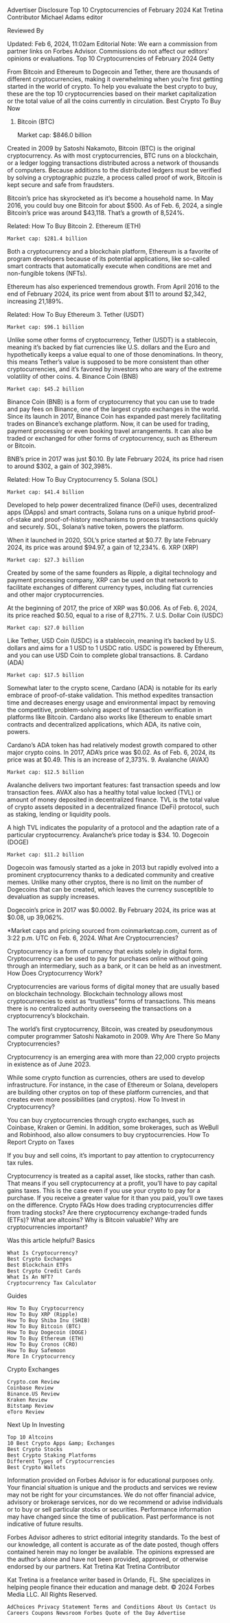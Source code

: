 Advertiser Disclosure
Top 10 Cryptocurrencies of February 2024
Kat Tretina
Contributor
Michael Adams
editor

Reviewed By

Updated: Feb 6, 2024, 11:02am
Editorial Note: We earn a commission from partner links on Forbes Advisor. Commissions do not affect our editors' opinions or evaluations.
Top 10 Cryptocurrencies of February 2024 Getty

From Bitcoin and Ethereum to Dogecoin and Tether, there are thousands of different cryptocurrencies, making it overwhelming when you’re first getting started in the world of crypto. To help you evaluate the best crypto to buy, these are the top 10 cryptocurrencies based on their market capitalization or the total value of all the coins currently in circulation.
Best Crypto To Buy Now
1. Bitcoin (BTC)

    Market cap: $846.0 billion

Created in 2009 by Satoshi Nakamoto, Bitcoin (BTC) is the original cryptocurrency. As with most cryptocurrencies, BTC runs on a blockchain, or a ledger logging transactions distributed across a network of thousands of computers. Because additions to the distributed ledgers must be verified by solving a cryptographic puzzle, a process called proof of work, Bitcoin is kept secure and safe from fraudsters.

Bitcoin’s price has skyrocketed as it’s become a household name. In May 2016, you could buy one Bitcoin for about $500. As of Feb. 6, 2024, a single Bitcoin’s price was around $43,118. That’s a growth of 8,524%.

Related: How To Buy Bitcoin
2. Ethereum (ETH)

    Market cap: $281.4 billion

Both a cryptocurrency and a blockchain platform, Ethereum is a favorite of program developers because of its potential applications, like so-called smart contracts that automatically execute when conditions are met and non-fungible tokens (NFTs).

Ethereum has also experienced tremendous growth. From April 2016 to the end of February 2024, its price went from about $11 to around $2,342, increasing 21,189%.

Related: How To Buy Ethereum
3. Tether (USDT)

    Market cap: $96.1 billion

Unlike some other forms of cryptocurrency, Tether (USDT) is a stablecoin, meaning it’s backed by fiat currencies like U.S. dollars and the Euro and hypothetically keeps a value equal to one of those denominations. In theory, this means Tether’s value is supposed to be more consistent than other cryptocurrencies, and it’s favored by investors who are wary of the extreme volatility of other coins.
4. Binance Coin (BNB)

    Market cap: $45.2 billion

Binance Coin (BNB) is a form of cryptocurrency that you can use to trade and pay fees on Binance, one of the largest crypto exchanges in the world. Since its launch in 2017, Binance Coin has expanded past merely facilitating trades on Binance’s exchange platform. Now, it can be used for trading, payment processing or even booking travel arrangements. It can also be traded or exchanged for other forms of cryptocurrency, such as Ethereum or Bitcoin.

BNB’s price in 2017 was just $0.10. By late February 2024, its price had risen to around $302, a gain of 302,398%.

Related: How To Buy Cryptocurrency
5. Solana (SOL)

    Market cap: $41.4 billion

Developed to help power decentralized finance (DeFi) uses, decentralized apps (DApps) and smart contracts, Solana runs on a unique hybrid proof-of-stake and proof-of-history mechanisms to process transactions quickly and securely. SOL, Solana’s native token, powers the platform.

When it launched in 2020, SOL’s price started at $0.77. By late February 2024, its price was around $94.97, a gain of 12,234%.
6.  XRP (XRP)

    Market cap: $27.3 billion

Created by some of the same founders as Ripple, a digital technology and payment processing company, XRP can be used on that network to facilitate exchanges of different currency types, including fiat currencies and other major cryptocurrencies.

At the beginning of 2017, the price of XRP was $0.006. As of Feb. 6, 2024, its price reached $0.50, equal to a rise of 8,271%.
7. U.S. Dollar Coin (USDC)

    Market cap: $27.0 billion

Like Tether, USD Coin (USDC) is a stablecoin, meaning it’s backed by U.S. dollars and aims for a 1 USD to 1 USDC ratio. USDC is powered by Ethereum, and you can use USD Coin to complete global transactions.
8. Cardano (ADA)

    Market cap: $17.5 billion

Somewhat later to the crypto scene, Cardano (ADA) is notable for its early embrace of proof-of-stake validation. This method expedites transaction time and decreases energy usage and environmental impact by removing the competitive, problem-solving aspect of transaction verification in platforms like Bitcoin. Cardano also works like Ethereum to enable smart contracts and decentralized applications, which ADA, its native coin, powers.

Cardano’s ADA token has had relatively modest growth compared to other major crypto coins. In 2017, ADA’s price was $0.02. As of Feb. 6, 2024, its price was at $0.49. This is an increase of 2,373%.
9. Avalanche (AVAX)

    Market cap: $12.5 billion

Avalanche delivers two important features: fast transaction speeds and low transaction fees. AVAX also has a healthy total value locked (TVL) or amount of money deposited in decentralized finance. TVL is the total value of crypto assets deposited in a decentralized finance (DeFi) protocol, such as staking, lending or liquidity pools.

A high TVL indicates the popularity of a protocol and the adaption rate of a particular cryptocurrency. Avalanche’s price today is $34.
10. Dogecoin (DOGE)

    Market cap: $11.2 billion

Dogecoin was famously started as a joke in 2013 but rapidly evolved into a prominent cryptocurrency thanks to a dedicated community and creative memes. Unlike many other cryptos, there is no limit on the number of Dogecoins that can be created, which leaves the currency susceptible to devaluation as supply increases.

Dogecoin’s price in 2017 was $0.0002. By February 2024, its price was at $0.08, up 39,062%.

*Market caps and pricing sourced from coinmarketcap.com, current as of 3:22 p.m. UTC on Feb. 6, 2024.
What Are Cryptocurrencies?

Cryptocurrency is a form of currency that exists solely in digital form. Cryptocurrency can be used to pay for purchases online without going through an intermediary, such as a bank, or it can be held as an investment.
How Does Cryptocurrency Work?

Cryptocurrencies are various forms of digital money that are usually based on blockchain technology. Blockchain technology allows most cryptocurrencies to exist as “trustless” forms of transactions. This means there is no centralized authority overseeing the transactions on a cryptocurrency’s blockchain.

The world’s first cryptocurrency, Bitcoin, was created by pseudonymous computer programmer Satoshi Nakamoto in 2009.
Why Are There So Many Cryptocurrencies?

Cryptocurrency is an emerging area with more than 22,000 crypto projects in existence as of June 2023.

While some crypto function as currencies, others are used to develop infrastructure. For instance, in the case of Ethereum or Solana, developers are building other cryptos on top of these platform currencies, and that creates even more possibilities (and cryptos).
How To Invest in Cryptocurrency?

You can buy cryptocurrencies through crypto exchanges, such as Coinbase, Kraken or Gemini. In addition, some brokerages, such as WeBull and Robinhood, also allow consumers to buy cryptocurrencies.
How To Report Crypto on Taxes

If you buy and sell coins, it’s important to pay attention to cryptocurrency tax rules.

Cryptocurrency is treated as a capital asset, like stocks, rather than cash. That means if you sell cryptocurrency at a profit, you’ll have to pay capital gains taxes. This is the case even if you use your crypto to pay for a purchase. If you receive a greater value for it than you paid, you’ll owe taxes on the difference.
Crypto FAQs
How does trading cryptocurrencies differ from trading stocks?
Are there cryptocurrency exchange-traded funds (ETFs)?
What are altcoins?
Why is Bitcoin valuable?
Why are cryptocurrencies important?

Was this article helpful?
Basics

    What Is Cryptocurrency?
    Best Crypto Exchanges
    Best Blockchain ETFs
    Best Crypto Credit Cards
    What Is An NFT?
    Cryptocurrency Tax Calculator

Guides

    How To Buy Cryptocurrency
    How To Buy XRP (Ripple)
    How To Buy Shiba Inu (SHIB)
    How To Buy Bitcoin (BTC)
    How To Buy Dogecoin (DOGE)
    How To Buy Ethereum (ETH)
    How To Buy Cronos (CRO)
    How To Buy Safemoon
    More In Cryptocurrency

Crypto Exchanges

    Crypto.com Review
    Coinbase Review
    Binance.US Review
    Kraken Review
    Bitstamp Review
    eToro Review

Next Up In Investing

    Top 10 Altcoins
    10 Best Crypto Apps &amp; Exchanges
    Best Crypto Stocks
    Best Crypto Staking Platforms
    Different Types of Cryptocurrencies
    Best Crypto Wallets


Information provided on Forbes Advisor is for educational purposes only. Your financial situation is unique and the products and services we review may not be right for your circumstances. We do not offer financial advice, advisory or brokerage services, nor do we recommend or advise individuals or to buy or sell particular stocks or securities. Performance information may have changed since the time of publication. Past performance is not indicative of future results.

Forbes Advisor adheres to strict editorial integrity standards. To the best of our knowledge, all content is accurate as of the date posted, though offers contained herein may no longer be available. The opinions expressed are the author’s alone and have not been provided, approved, or otherwise endorsed by our partners.
Kat Tretina
Kat Tretina
Contributor

Kat Tretina is a freelance writer based in Orlando, FL. She specializes in helping people finance their education and manage debt.
© 2024 Forbes Media LLC. All Rights Reserved.

    AdChoices Privacy Statement Terms and Conditions About Us Contact Us Careers Coupons Newsroom Forbes Quote of the Day Advertise 

[//]: <> (This is also a comment.)

